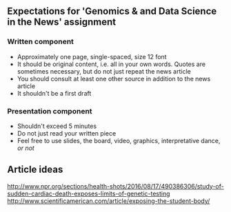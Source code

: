 ## Expectations for 'Genomics & and Data Science in the News' assignment

### Written component
* Approximately one page, single-spaced, size 12 font
* It should be original content, i.e. all in your own words. Quotes are sometimes necessary, but do not just repeat the news article
* You should consult at least one other source in addition to the news article
* It shouldn't be a first draft

### Presentation component
* Shouldn't exceed 5 minutes
* Do not just read your written piece
* Feel free to use slides, the board, video, graphics, interpretative dance, _or not_

## Article ideas
http://www.npr.org/sections/health-shots/2016/08/17/490386306/study-of-sudden-cardiac-death-exposes-limits-of-genetic-testing  
http://www.scientificamerican.com/article/exposing-the-student-body/  